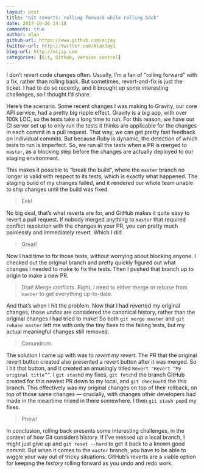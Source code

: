 ```yaml
---
layout: post
title: "Git reverts: rolling forward while rolling back"
date: 2017-10-26 14:18
comments: true
author: alan
github-url: https://www.github.com/acjay
twitter-url: http://twitter.com/AlanJay1
blog-url: http://acjay.com
categories: [Git, GitHub, version control]
---
```


I don’t revert code changes often. Usually, I’m a fan of "rolling forward" with a fix, rather than rolling back. But sometimes, revert-and-fix is just the ticket. I had to do so recently, and it brought up some interesting challenges, so I thought I’d share.

<!-- more -->

Here’s the scenario. Some recent changes I was making to Gravity, our core API service, had a pretty big ripple effect. Gravity is a big app, with over 100k LOC, so the tests take a long time to run. For this reason, we have our CI server set up to only run the tests it thinks are applicable for the changes in each commit in a pull request. That way, we can get pretty fast feedback on individual commits. But because Ruby is dynamic, the detection of which tests to run is imperfect. So, we run all the tests when a PR is merged to `master`, as a blocking step before the changes are actually deployed to our staging environment.

This makes it possible to “break the build”, where the `master` branch no longer is valid with respect to its tests, which is exactly what happened. The staging build of my changes failed, and it rendered our whole team unable to ship changes until the build was fixed.

> Eek!

No big deal, that’s what reverts are for, and GitHub makes it quite easy to revert a pull request. If nobody merged anything to `master` that required conflict resolution with the changes in your PR, you can pretty much painlessly and immediately revert. Which I did.

> Great!

Now I had time to fix those tests, without worrying about blocking anyone. I checked out the original branch and pretty quickly figured out what changes I needed to make to fix the tests. Then I pushed that branch up to origin to make a new PR.

> Drat! Merge conflicts. Right, I need to either merge or rebase from `master` to get everything up-to-date.

And that’s when I hit the problem. Now that I had reverted my original changes, those _undos_ are considered the canonical history, rather than the original changes I had tried to make! So both `git merge master` and `git rebase master` left me with only the tiny fixes to the failing tests, but my actual meaningful changes still removed.

> Conundrum.

The solution I came up with was to _revert my revert_. The PR that the original revert button created also presented a revert button after it was merged. So I hit that button, and it created an amusingly titled `Revert "Revert “My original title””`. I `git stash`d my fixes, `git fetch`d the branch GitHub created for this newest PR down to my local, and `git checkout`d the this branch. This effectively was my original changes on top of their rollback, on top of those same changes — crucially, with changes other developers had made in the meantime mixed in there somewhere. I then `git stash pop`d my fixes.

> Phew!

In conclusion, rolling back presents some interesting challenges, in the context of how Git considers history. If I've messed up a local branch, I might just give up and `git reset --hard` to get it back to a known good commit. But when it comes to the `master` branch, you have to be able to wiggle your way out of tricky situations. GitHub’s reverts are a viable option for keeping the _history_ rolling forward as you undo and redo work.
